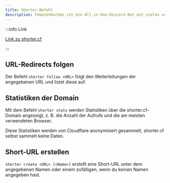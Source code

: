 ```yaml
---
title: Shorter-Befehl
description: TomatenKuchen ist ein All-in-One-Discord-Bot mit vielen verschiedenen Funktionen. Diese Seite erklärt den Shorter-Befehl.
---
```


:::info Link

[Link zu shorter.cf](https://shorter.cf)

:::

## URL-Redirects folgen

Der Befehl `shorter follow <URL>` folgt den Weiterleitungen der angegebenen URL und listet diese auf.

## Statistiken der Domain

Mit dem Befehl `shorter stats` werden Statistiken über die shorter.cf-Domain angezeigt, z. B. die Anzahl der Aufrufe und die am meisten verwendeten Browser.

Diese Statistiken werden von Cloudflare anonymisiert gesammelt, shorter.cf selbst sammelt keine Daten.

## Short-URL erstellen

`shorter create <URL> [<Name>]` erstellt eine Short-URL unter dem angegebenen Namen oder einem zufälligen, wenn du keinen Namen angegeben hast.
